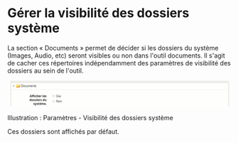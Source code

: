 # Gérer la visibilité des dossiers système

La section « Documents » permet de décider si les dossiers du système \(Images, Audio, etc\) seront visibles ou non dans l'outil documents. Il s'agit de cacher ces répertoires indépendamment des paramètres de visibilité des dossiers au sein de l'outil.

![](../../.gitbook/assets/image271%20%281%29.png)

Illustration : Paramètres - Visibilité des dossiers système

Ces dossiers sont affichés par défaut.

